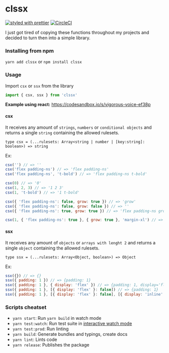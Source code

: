 # clssx

[![styled with prettier](https://img.shields.io/badge/styled_with-prettier-ff69b4.svg)](https://github.com/prettier/prettier)
[![CircleCI](https://circleci.com/gh/matheusps/clssx.svg?style=svg)](https://circleci.com/gh/matheusps/clssx)

I just got tired of copying these functions throughout my projects and decided to turn then into a simple library.

### Installing from npm

`yarn add clssx` or `npm install clssx`

### Usage

Import `csx` or `ssx` from the library

```javascript
import { csx, ssx } from 'clssx'
```

**Example using react:** https://codesandbox.io/s/vigorous-voice-ef38p

#### csx

It receives any amount of `strings`, `numbers` or `conditional objects` and returns a single `string` containing the allowed rulesets.

`type csx = (...rulesets: Array<string | number | [key:string]: boolean>) => string`

Ex:

```javascript
csx('') // => ''
csx('flex padding-ns') // => 'flex padding-ns'
csx('flex padding-ns', 't-bold') // => 'flex padding-ns t-bold'

csx(0) // => '0'
csx(1, 2, 3) // => '1 2 3'
csx(1, 't-bold') // => '1 t-bold'

csx({ 'flex padding-ns': false, grow: true }) // => 'grow'
csx({ 'flex padding-ns': false, grow: false }) // => ''
csx({ 'flex padding-ns': true, grow: true }) // => 'flex padding-ns grow'

csx(1, { 'flex padding-ns': true }, { grow: true }, 'margin-xl') // => '1 flex padding-ns grow margin-xl'
```

#### ssx

It receives any amount of `objects` or `arrays with lenght 2` and returns a single `object` containing the allowed rulesets.

`type ssx = (...rulesets: Array<Object, boolean>) => Object`

Ex:

```javascript
ssx({}) // => {}
ssx({ padding: 1 }) // => {padding: 1}
ssx({ padding: 1 }, { display: 'flex' }) // => {padding: 1, display='flex'}
ssx({ padding: 1 }, [{ display: 'flex' }: false]) // => {padding: 1}
ssx({ padding: 1 }, [{ display: 'flex' }: false], [{ display: 'inline' }: true]) // => {padding: 1, display: 'inline'}
```

### Scripts cheatset

- `yarn start`: Run `yarn build` in watch mode
- `yarn test:watch`: Run test suite in [interactive watch mode](http://facebook.github.io/jest/docs/cli.html#watch)
- `yarn test:prod`: Run linting
- `yarn build`: Generate bundles and typings, create docs
- `yarn lint`: Lints code
- `yarn release`: Publishes the package
